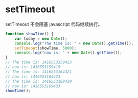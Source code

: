 # setTimeout

setTimeout 不会阻塞 javascript 代码继续执行。

```javascript
function showTime() {
    var today = new Date();
    console.log("The time is: " + new Date().getTime());
    setTimeout(showTime, 5000);
    console.log("now is: " + new Date().getTime());
}
// The time is: 1416553159413
// now is: 1416553159419
// The time is: 1416553164421
// now is: 1416553164423
// The time is: 1416553169430
// now is: 1416553169433
showTime();
```
